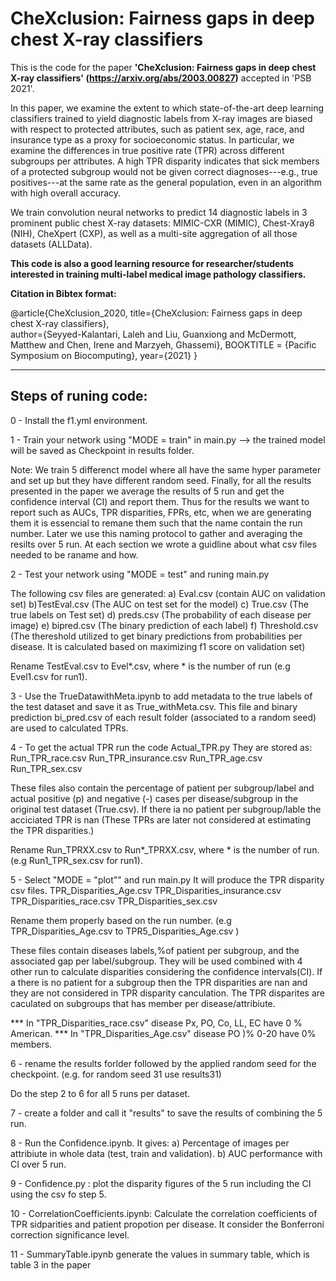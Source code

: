 # CheXclusion: Fairness gaps in deep chest X-ray classifiers

This is the code for the paper **'CheXclusion: Fairness gaps in deep chest X-ray classifiers' (https://arxiv.org/abs/2003.00827)** accepted in 'PSB 2021'.

In this paper, we examine the extent to which state-of-the-art deep learning classifiers trained to yield diagnostic labels from X-ray images are biased with respect to protected attributes, such as patient sex, age, race, and insurance type as a proxy for socioeconomic status. In particular, we examine the differences in true positive rate (TPR) across different subgroups per attributes. A high TPR disparity indicates that sick members of a protected subgroup would not be given correct diagnoses---e.g., true positives---at the same rate as the general population, even in an algorithm with high overall accuracy. 

We train convolution neural networks to predict 14 diagnostic labels in 3 prominent public chest X-ray datasets: MIMIC-CXR (MIMIC), Chest-Xray8 (NIH), CheXpert (CXP), as well as a multi-site aggregation of all those datasets (ALLData). 

**This code is also a good learning resource for researcher/students interested in training multi-label medical image pathology classifiers.** 

**Citation in Bibtex format:**

@article{CheXclusion_2020,
  title={CheXclusion: Fairness gaps in deep chest X-ray classifiers},  
  author={Seyyed-Kalantari, Laleh and Liu, Guanxiong and McDermott, Matthew and Chen, Irene and Marzyeh, Ghassemi},
  BOOKTITLE = {Pacific Symposium on Biocomputing},
  year={2021}
}


----------------------------------------------------------------------------------------------------------------------------
## Steps of runing code:
0 - Install the f1.yml environment. 

1 - Train your network using "MODE = train" in main.py --> the trained model will be saved as Checkpoint in results folder.

Note: We train 5 differenct model where all have the same hyper parameter and set up but they have different random seed. Finally, for all the results presented in the paper we average the results of 5 run and get the confidence interval (CI) and report them. Thus for the results we want to report such as AUCs, TPR disparities, FPRs, etc, when we are generating them it is essencial to remane them such that the name contain the run number. Later we use this naming protocol to gather and averaging the resilts over 5 run. At each section we wrote a guidline about what csv files needed to be raname and how.

2 - Test your network using "MODE = test" and runing main.py

The following csv files are generated: a) Eval.csv (contain AUC on validation set)  b)TestEval.csv (The AUC on test set for the model) c) True.csv (The true labels on Test set) d) preds.csv (The probability of each disease per image)  e) bipred.csv (The binary prediction of each label) f) Threshold.csv (The thereshold utilized to get binary predictions from probabilities per disease. It is calculated based on maximizing f1 score on validation set)

Rename TestEval.csv to Evel*.csv, where * is the number of run (e.g Evel1.csv for run1).

3 - Use the TrueDatawithMeta.ipynb to add metadata to the true labels of the test dataset and save it as True_withMeta.csv. This file and binary prediction bi_pred.csv of each result folder (associated to a random seed) are used to calculated TPRs.

4 - To get the actual TPR run the code Actual_TPR.py They are stored as: Run_TPR_race.csv Run_TPR_insurance.csv Run_TPR_age.csv Run_TPR_sex.csv

These files also contain the percentage of patient per subgroup/label and actual positive (p) and negative (-) cases per disease/subgroup in the original test dataset (True.csv). If there ia no patient per subgroup/lable the acciciated TPR is nan (These TPRs are later not considered at estimating the TPR disparities.)

Rename Run_TPRXX.csv to Run*_TPRXX.csv, where * is the number of run.(e.g Run1_TPR_sex.csv for run1).

5 - Select "MODE = "plot"" and run main.py It will produce the TPR disparity csv files.
TPR_Disparities_Age.csv TPR_Disparities_insurance.csv TPR_Disparities_race.csv TPR_Disparities_sex.csv

Rename them properly based on the run number. (e.g TPR_Disparities_Age.csv to TPR5_Disparities_Age.csv )

These files contain diseases labels,%of patient per subgroup, and the associated gap per label/subgroup. They will be used combined with 4 other run to calculate disparities considering the confidence intervals(CI). If a there is no patient for a subgroup then the TPR disparities are nan and they are not considered in TPR disparity canculation. The TPR disparites are caculated on subgroups that has member per disease/attribiute.

*** In "TPR_Disparities_race.csv" disease Px, PO, Co, LL, EC have 0 % American. *** In "TPR_Disparities_Age.csv" disease PO )% 0-20 have 0% members.

6 - rename the results forlder followed by the applied random seed for the checkpoint. (e.g. for random seed 31 use results31)

Do the step 2 to 6 for all 5 runs per dataset.

7 - create a folder and call it "results" to save the results of combining the 5 run.

8 - Run the Confidence.ipynb. It gives: a) Percentage of images per attribiute in whole data (test, train and validation). b) AUC performance with CI over 5 run.

9 - Confidence.py : plot the disparity figures of the 5 run including the CI using the csv fo step 5.

10 - CorrelationCoefficients.ipynb: Calculate the correlation coefficients of TPR sidparities and patient propotion per disease. It consider the Bonferroni correction significance level.

11 - SummaryTable.ipynb generate the values in summary table, which is table 3 in the paper
